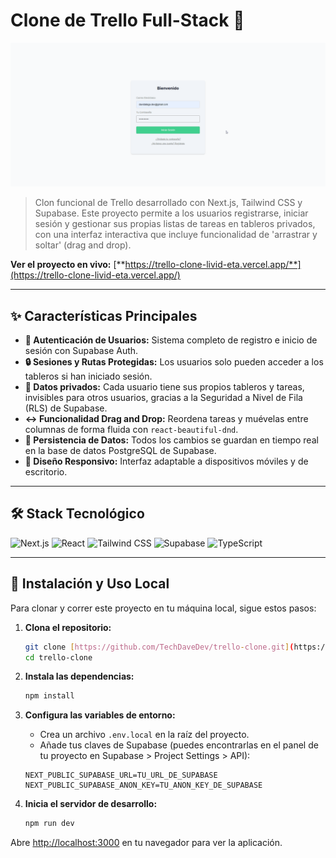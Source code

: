 # Clone de Trello Full-Stack 🚀

![Trello Clone Demo](./public/demo.gif)

> Clon funcional de Trello desarrollado con Next.js, Tailwind CSS y Supabase. Este proyecto permite a los usuarios registrarse, iniciar sesión y gestionar sus propias listas de tareas en tableros privados, con una interfaz interactiva que incluye funcionalidad de 'arrastrar y soltar' (drag and drop).

**Ver el proyecto en vivo:** [**https://trello-clone-livid-eta.vercel.app/**](https://trello-clone-livid-eta.vercel.app/)

---

## ✨ Características Principales

* **🔐 Autenticación de Usuarios:** Sistema completo de registro e inicio de sesión con Supabase Auth.
* **🔒 Sesiones y Rutas Protegidas:** Los usuarios solo pueden acceder a los tableros si han iniciado sesión.
* **📓 Datos privados:** Cada usuario tiene sus propios tableros y tareas, invisibles para otros usuarios, gracias a la Seguridad a Nivel de Fila (RLS) de Supabase.
* **↔️ Funcionalidad Drag and Drop:** Reordena tareas y muévelas entre columnas de forma fluida con `react-beautiful-dnd`.
* **💾 Persistencia de Datos:** Todos los cambios se guardan en tiempo real en la base de datos PostgreSQL de Supabase.
* **📱 Diseño Responsivo:** Interfaz adaptable a dispositivos móviles y de escritorio.

---

## 🛠️ Stack Tecnológico

![Next.js](https://img.shields.io/badge/Next.js-000000?style=for-the-badge&logo=nextdotjs&logoColor=white)
![React](https://img.shields.io/badge/React-20232A?style=for-the-badge&logo=react&logoColor=61DAFB)
![Tailwind CSS](https://img.shields.io/badge/Tailwind_CSS-38B2AC?style=for-the-badge&logo=tailwind-css&logoColor=white)
![Supabase](https://img.shields.io/badge/Supabase-3FCF8E?style=for-the-badge&logo=supabase&logoColor=white)
![TypeScript](https://img.shields.io/badge/TypeScript-3178C6?style=for-the-badge&logo=typescript&logoColor=white)

---

## 🚀 Instalación y Uso Local

Para clonar y correr este proyecto en tu máquina local, sigue estos pasos:

1.  **Clona el repositorio:**
    ```bash
    git clone [https://github.com/TechDaveDev/trello-clone.git](https://github.com/TechDaveDev/trello-clone.git)
    cd trello-clone
    ```

2.  **Instala las dependencias:**
    ```bash
    npm install
    ```

3.  **Configura las variables de entorno:**
    * Crea un archivo `.env.local` en la raíz del proyecto.
    * Añade tus claves de Supabase (puedes encontrarlas en el panel de tu proyecto en Supabase > Project Settings > API):
    ```
    NEXT_PUBLIC_SUPABASE_URL=TU_URL_DE_SUPABASE
    NEXT_PUBLIC_SUPABASE_ANON_KEY=TU_ANON_KEY_DE_SUPABASE
    ```

4.  **Inicia el servidor de desarrollo:**
    ```bash
    npm run dev
    ```

Abre [http://localhost:3000](http://localhost:3000) en tu navegador para ver la aplicación.